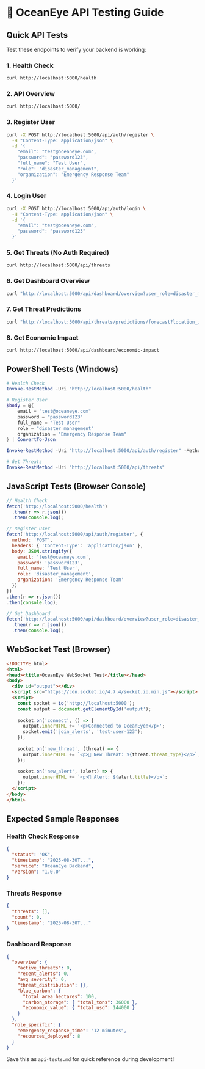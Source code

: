 # 🧪 OceanEye API Testing Guide

## Quick API Tests

Test these endpoints to verify your backend is working:

### 1. Health Check
```bash
curl http://localhost:5000/health
```

### 2. API Overview
```bash
curl http://localhost:5000/
```

### 3. Register User
```bash
curl -X POST http://localhost:5000/api/auth/register \
  -H "Content-Type: application/json" \
  -d '{
    "email": "test@oceaneye.com",
    "password": "password123",
    "full_name": "Test User",
    "role": "disaster_management",
    "organization": "Emergency Response Team"
  }'
```

### 4. Login User
```bash
curl -X POST http://localhost:5000/api/auth/login \
  -H "Content-Type: application/json" \
  -d '{
    "email": "test@oceaneye.com",
    "password": "password123"
  }'
```

### 5. Get Threats (No Auth Required)
```bash
curl http://localhost:5000/api/threats
```

### 6. Get Dashboard Overview
```bash
curl "http://localhost:5000/api/dashboard/overview?user_role=disaster_management"
```

### 7. Get Threat Predictions
```bash
curl "http://localhost:5000/api/threats/predictions/forecast?location_id=1"
```

### 8. Get Economic Impact
```bash
curl http://localhost:5000/api/dashboard/economic-impact
```

## PowerShell Tests (Windows)

```powershell
# Health Check
Invoke-RestMethod -Uri "http://localhost:5000/health"

# Register User
$body = @{
    email = "test@oceaneye.com"
    password = "password123"
    full_name = "Test User"
    role = "disaster_management"
    organization = "Emergency Response Team"
} | ConvertTo-Json

Invoke-RestMethod -Uri "http://localhost:5000/api/auth/register" -Method Post -Body $body -ContentType "application/json"

# Get Threats
Invoke-RestMethod -Uri "http://localhost:5000/api/threats"
```

## JavaScript Tests (Browser Console)

```javascript
// Health Check
fetch('http://localhost:5000/health')
  .then(r => r.json())
  .then(console.log);

// Register User
fetch('http://localhost:5000/api/auth/register', {
  method: 'POST',
  headers: { 'Content-Type': 'application/json' },
  body: JSON.stringify({
    email: 'test@oceaneye.com',
    password: 'password123',
    full_name: 'Test User',
    role: 'disaster_management',
    organization: 'Emergency Response Team'
  })
})
.then(r => r.json())
.then(console.log);

// Get Dashboard
fetch('http://localhost:5000/api/dashboard/overview?user_role=disaster_management')
  .then(r => r.json())
  .then(console.log);
```

## WebSocket Test (Browser)

```html
<!DOCTYPE html>
<html>
<head><title>OceanEye WebSocket Test</title></head>
<body>
  <div id="output"></div>
  <script src="https://cdn.socket.io/4.7.4/socket.io.min.js"></script>
  <script>
    const socket = io('http://localhost:5000');
    const output = document.getElementById('output');
    
    socket.on('connect', () => {
      output.innerHTML += '<p>Connected to OceanEye!</p>';
      socket.emit('join_alerts', 'test-user-123');
    });
    
    socket.on('new_threat', (threat) => {
      output.innerHTML += `<p>🚨 New Threat: ${threat.threat_type}</p>`;
    });
    
    socket.on('new_alert', (alert) => {
      output.innerHTML += `<p>🔔 Alert: ${alert.title}</p>`;
    });
  </script>
</body>
</html>
```

## Expected Sample Responses

### Health Check Response
```json
{
  "status": "OK",
  "timestamp": "2025-08-30T...",
  "service": "OceanEye Backend",
  "version": "1.0.0"
}
```

### Threats Response
```json
{
  "threats": [],
  "count": 0,
  "timestamp": "2025-08-30T..."
}
```

### Dashboard Response
```json
{
  "overview": {
    "active_threats": 0,
    "recent_alerts": 0,
    "avg_severity": 0,
    "threat_distribution": {},
    "blue_carbon": {
      "total_area_hectares": 100,
      "carbon_storage": { "total_tons": 36000 },
      "economic_value": { "total_usd": 144000 }
    }
  },
  "role_specific": {
    "emergency_response_time": "12 minutes",
    "resources_deployed": 8
  }
}
```

Save this as `api-tests.md` for quick reference during development!
